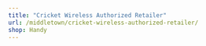 ```yaml
---
title: "Cricket Wireless Authorized Retailer"
url: /middletown/cricket-wireless-authorized-retailer/
shop: Handy
---
```

